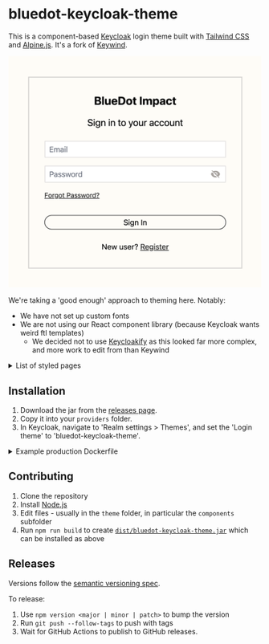 # bluedot-keycloak-theme

This is a component-based [Keycloak](https://www.keycloak.org/) login theme built with [Tailwind CSS](https://github.com/tailwindlabs/tailwindcss) and [Alpine.js](https://github.com/alpinejs/alpine). It's a fork of [Keywind](https://github.com/lukin/keywind).

![Screenshot of styled login page](./preview.png)

We're taking a 'good enough' approach to theming here. Notably:
- We have not set up custom fonts
- We are not using our React component library (because Keycloak wants weird ftl templates)
  - We decided not to use [Keycloakify](https://www.keycloakify.dev/) as this looked far more complex, and more work to edit from than Keywind

<details>
<summary>List of styled pages</summary>

- Error
- Login
- Login Config TOTP
- Login IDP Link Confirm
- Login OAuth Grant
- Login OTP
- Login Page Expired
- Login Password
- Login Recovery Authn Code Config
- Login Recovery Authn Code Input
- Login Reset Password
- Login Update Password
- Login Update Profile
- Login Username
- Login X.509 Info
- Logout Confirm
- Register
- Select Authenticator
- Terms and Conditions
- WebAuthn Authenticate
- WebAuthn Error
- WebAuthn Register
</details>

## Installation

1. Download the jar from the [releases page](https://github.com/bluedotimpact/bluedot-keycloak-theme/releases).
2. Copy it into your `providers` folder.
3. In Keycloak, navigate to 'Realm settings > Themes', and set the 'Login theme' to 'bluedot-keycloak-theme'.

<details>
<summary>Example production Dockerfile</summary>

```dockerfile
FROM quay.io/keycloak/keycloak:latest as base

### Build
FROM base as builder
WORKDIR /opt/keycloak
ENV KC_DB=postgres
COPY ./src/bluedot-keycloak-theme.jar /opt/keycloak/providers
RUN /opt/keycloak/bin/kc.sh build

### Final image
FROM base
COPY --from=builder /opt/keycloak/ /opt/keycloak/
ENV KEYCLOAK_ADMIN=admin
ENTRYPOINT ["/opt/keycloak/bin/kc.sh"]
CMD [ "start", "--optimized" ]
```

</details>

## Contributing

1. Clone the repository
2. Install [Node.js](https://nodejs.org/)
3. Edit files - usually in the `theme` folder, in particular the `components` subfolder
4. Run `npm run build` to create [`dist/bluedot-keycloak-theme.jar`](./out/bluedot-keycloak-theme.jar) which can be installed as above

## Releases

Versions follow the [semantic versioning spec](https://semver.org/).

To release:

1. Use `npm version <major | minor | patch>` to bump the version
2. Run `git push --follow-tags` to push with tags
3. Wait for GitHub Actions to publish to GitHub releases.
